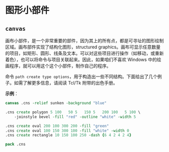 # 图形小部件

## `canvas`

画布小部件，是一个非常重要的部件，因为其上的所有点，都是可寻址的图形绘制区域。画布部件实现了结构化图形，structured graphics。画布可显示任意数量的项目，如矩形、圆形、线条及文本。可以对这些项目进行操作（如移动，或重新着色），也可以将命令与项目关联起来。因此，如果咱们不喜欢 Windows 中的绘画程序，就可以用这个这个小部件，制作自己的程序。


命令 `path create type options`，用于构造出一些不同结构。下面给出了几个例子。如需了解更多信息，请阅读 Tcl/Tk 附带的出色手册。


**示例**：


```tcl
canvas .cns -relief sunken -background "blue"

.cns create polygon 5 100   50 5   150 5   200 100   5 100 \
	-joinstyle bevel -fill "red" -outline "white" -width 5

.cns create oval 200 100 300 200 -fill "green"
.cns create oval 100 150 300 100 -fill "white" -width 0
.cns create rectangle 10 150 100 250 -dash {6 4 2 4 2 4}

pack .cns
```
